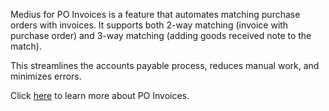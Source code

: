 Medius for PO Invoices is a feature that automates matching purchase orders with invoices. It supports both 2-way matching (invoice with purchase order) and 3-way matching (adding goods received note to the match). 

This streamlines the accounts payable process, reduces manual work, and minimizes errors.

Click <a href="https://success.medius.com/documentation/user_guide/po_invoice/" target="_blank">here</a> to learn more about PO Invoices.

<ActivateModule deploymentTask="Activate_Match_in_Test"/>

